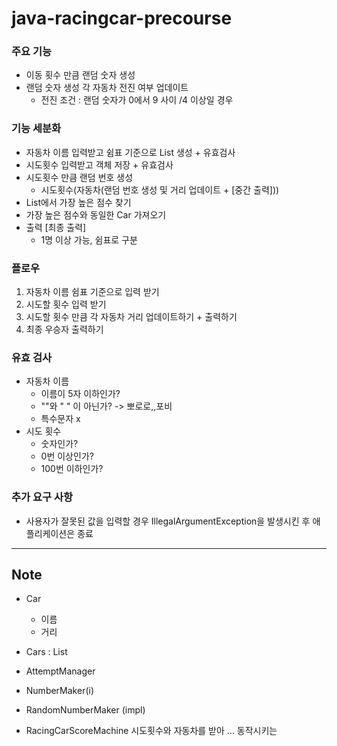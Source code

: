 # java-racingcar-precourse

### 주요 기능

- 이동 횟수 만큼 랜덤 숫자 생성
- 랜덤 숫자 생성 각 자동차 전진 여부 업데이트
    - 전진 조건 : 랜덤 숫자가 0에서 9 사이 /4 이상일 경우

### 기능 세분화

- 자동차 이름 입력받고 쉼표 기준으로 List<Car> 생성 + 유효검사
- 시도횟수 입력받고 객체 저장 + 유효검사
- 시도횟수 만큼 랜덤 번호 생성
    - 시도횟수(자동차(랜덤 번호 생성 및 거리 업데이트 + [중간 출력]))
- List<Car>에서 가장 높은 점수 찾기
- 가장 높은 점수와 동일한 Car 가져오기
- 출력 [최종 출력]
    - 1명 이상 가능, 쉼표로 구분

### 플로우

1. 자동차 이름 쉼표 기준으로 입력 받기
2. 시도할 횟수 입력 받기
3. 시도할 횟수 만큼 각 자동차 거리 업데이트하기 + 출력하기
4. 최종 우승자 출력하기

### 유효 검사

- 자동차 이름
    - 이름이 5자 이하인가?
    - ""와 " " 이 아닌가? -> 뽀로로,,포비
    - 특수문자 x
- 시도 횟수
    - 숫자인가?
    - 0번 이상인가?
    - 100번 이하인가?

### 추가 요구 사항

- 사용자가 잘못된 값을 입력할 경우 IllegalArgumentException을 발생시킨 후 애플리케이션은 종료

---

## Note

- Car
    - 이름
    - 거리
- Cars :  List<Car>
- AttemptManager

- NumberMaker(i)
- RandomNumberMaker (impl)
- RacingCarScoreMachine 시도횟수와 자동차를 받아 ... 동작시키는

